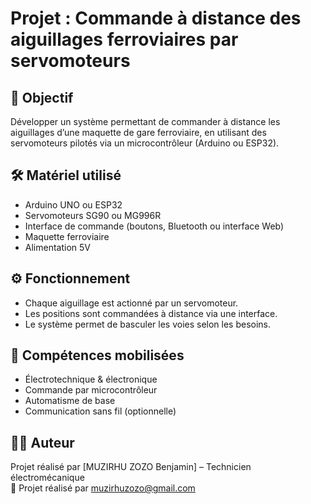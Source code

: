 # Projet : Commande à distance des aiguillages ferroviaires par servomoteurs

## 🎯 Objectif
Développer un système permettant de commander à distance les aiguillages d’une maquette de gare ferroviaire, en utilisant des servomoteurs pilotés via un microcontrôleur (Arduino ou ESP32).

## 🛠 Matériel utilisé
- Arduino UNO ou ESP32
- Servomoteurs SG90 ou MG996R
- Interface de commande (boutons, Bluetooth ou interface Web)
- Maquette ferroviaire
- Alimentation 5V

## ⚙ Fonctionnement
- Chaque aiguillage est actionné par un servomoteur.
- Les positions sont commandées à distance via une interface.
- Le système permet de basculer les voies selon les besoins.

## 🧠 Compétences mobilisées
- Électrotechnique & électronique
- Commande par microcontrôleur
- Automatisme de base
- Communication sans fil (optionnelle)

## 🧑‍🔧 Auteur
Projet réalisé par [MUZIRHU ZOZO Benjamin] – Technicien électromécanique  
🔗 Projet réalisé par muzirhuzozo@gmail.com 
